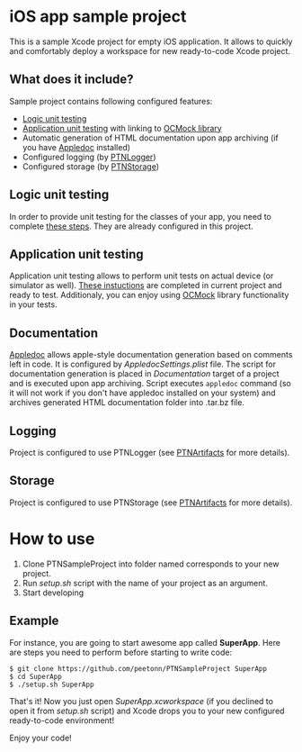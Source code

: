 iOS app sample project 
================

This is a sample Xcode project for empty iOS application. It allows to quickly and comfortably deploy a workspace for new ready-to-code Xcode project.

What does it include?
---
Sample project contains following configured features:

- [Logic unit testing](http://developer.apple.com/library/ios/#documentation/DeveloperTools/Conceptual/UnitTesting/02-Setting_Up_Unit_Tests_in_a_Project/setting_up.html#//apple_ref/doc/uid/TP40002143-CH3-SW5)
- [Application unit testing](http://developer.apple.com/library/ios/#documentation/DeveloperTools/Conceptual/UnitTesting/02-Setting_Up_Unit_Tests_in_a_Project/setting_up.html#//apple_ref/doc/uid/TP40002143-CH3-SW6) with linking to [OCMock library](http://ocmock.org/)
- Automatic generation of HTML documentation upon app archiving (if you have [Appledoc](http://gentlebytes.com/appledoc/) installed)
- Configured logging (by [PTNLogger](https://github.com/peetonn/PTNArtifacts))
- Configured storage (by [PTNStorage](https://github.com/peetonn/PTNArtifacts))

Logic unit testing
---
In order to provide unit testing for the classes of your app, you need to complete [these steps](http://developer.apple.com/library/ios/#documentation/DeveloperTools/Conceptual/UnitTesting/02-Setting_Up_Unit_Tests_in_a_Project/setting_up.html#//apple_ref/doc/uid/TP40002143-CH3-SW5). They are already configured in this project.


Application unit testing
---
Application unit testing allows to perform unit tests on actual device (or simulator as well). [These instuctions](http://developer.apple.com/library/ios/#documentation/DeveloperTools/Conceptual/UnitTesting/02-Setting_Up_Unit_Tests_in_a_Project/setting_up.html#//apple_ref/doc/uid/TP40002143-CH3-SW6) are completed in current project and ready to test. Additionaly, you can enjoy using [OCMock](http://ocmock.org/) library functionality in your tests.

Documentation
---
[Appledoc](http://gentlebytes.com/appledoc/) allows apple-style documentation generation based on comments left in code. It is configured by _AppledocSettings.plist_ file. The script for documentation generation is placed in _Documentation_ target of a project and is executed upon app archiving. Script executes `appledoc` command (so it will not work if you don't have appledoc installed on your system) and archives generated HTML documentation folder into .tar.bz file. 

Logging
---
Project is configured to use PTNLogger (see [PTNArtifacts](https://github.com/peetonn/PTNArtifacts) for more details).

Storage
---
Project is configured to use PTNStorage (see [PTNArtifacts](https://github.com/peetonn/PTNArtifacts) for more details).

How to use
===
1. Clone PTNSampleProject into folder named corresponds to your new project.
2. Run _setup.sh_ script with the name of your project as an argument.
3. Start developing

Example
---
For instance, you are going to start awesome app called **SuperApp**. Here are steps you need to perform before starting to write code: 

    $ git clone https://github.com/peetonn/PTNSampleProject SuperApp
    $ cd SuperApp
    $ ./setup.sh SuperApp

That's it! Now you just open _SuperApp.xcworkspace_ (if you declined to open it from _setup.sh_ script) and Xcode drops you to your new configured ready-to-code environment!

Enjoy your code!